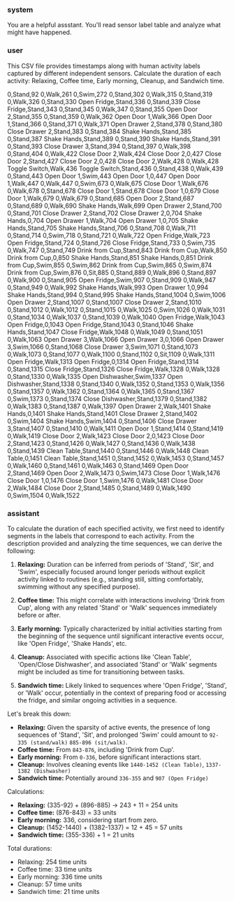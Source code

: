### system
You are a helpful assstant. You'll read sensor label table and analyze what might have happened.
### user

This CSV file provides timestamps along with human activity labels captured by different independent sensors.
Calculate the duration of each activity: Relaxing, Coffee time, Early morning, Cleanup, and Sandwich time.
    
0,Stand,92
0,Walk,261
0,Swim,272
0,Stand,302
0,Walk,315
0,Stand,319
0,Walk,326
0,Stand,330
Open Fridge,Stand,336
0,Stand,339
Close Fridge,Stand,343
0,Stand,345
0,Walk,347
0,Stand,355
Open Door 2,Stand,355
0,Stand,359
0,Walk,362
Open Door 1,Walk,366
Open Door 1,Stand,366
0,Stand,371
0,Walk,371
Open Drawer 2,Stand,378
0,Stand,380
Close Drawer 2,Stand,383
0,Stand,384
Shake Hands,Stand,385
0,Stand,387
Shake Hands,Stand,389
0,Stand,390
Shake Hands,Stand,391
0,Stand,393
Close Drawer 3,Stand,394
0,Stand,397
0,Walk,398
0,Stand,404
0,Walk,422
Close Door 2,Walk,424
Close Door 2,0,427
Close Door 2,Stand,427
Close Door 2,0,428
Close Door 2,Walk,428
0,Walk,428
Toggle Switch,Walk,436
Toggle Switch,Stand,436
0,Stand,438
0,Walk,439
0,Stand,443
Open Door 1,Swim,443
Open Door 1,0,447
Open Door 1,Walk,447
0,Walk,447
0,Swim,673
0,Walk,675
Close Door 1,Walk,676
0,Walk,678
0,Stand,678
Close Door 1,Stand,678
Close Door 1,0,679
Close Door 1,Walk,679
0,Walk,679
0,Stand,685
Open Door 2,Stand,687
0,Stand,689
0,Walk,690
Shake Hands,Walk,699
Open Drawer 2,Stand,700
0,Stand,701
Close Drawer 2,Stand,702
Close Drawer 2,0,704
Shake Hands,0,704
Open Drawer 1,Walk,704
Open Drawer 1,0,705
Shake Hands,Stand,705
Shake Hands,Stand,706
0,Stand,708
0,Walk,711
0,Stand,714
0,Swim,718
0,Stand,721
0,Walk,722
Open Fridge,Walk,723
Open Fridge,Stand,724
0,Stand,726
Close Fridge,Stand,733
0,Swim,735
0,Walk,747
0,Stand,749
Drink from Cup,Stand,843
Drink from Cup,Walk,850
Drink from Cup,0,850
Shake Hands,Stand,851
Shake Hands,0,851
Drink from Cup,Swim,855
0,Swim,862
Drink from Cup,Swim,865
0,Swim,874
Drink from Cup,Swim,876
0,Sit,885
0,Stand,889
0,Walk,896
0,Stand,897
0,Walk,900
0,Stand,905
Open Fridge,Swim,907
0,Stand,909
0,Walk,947
0,Stand,949
0,Walk,992
Shake Hands,Walk,993
Open Drawer 1,0,994
Shake Hands,Stand,994
0,Stand,995
Shake Hands,Stand,1004
0,Swim,1006
Open Drawer 2,Stand,1007
0,Stand,1007
Close Drawer 2,Stand,1010
0,Stand,1012
0,Walk,1012
0,Stand,1015
0,Walk,1025
0,Swim,1026
0,Walk,1031
0,Stand,1034
0,Walk,1037
0,Stand,1039
0,Walk,1040
Open Fridge,Walk,1043
Open Fridge,0,1043
Open Fridge,Stand,1043
0,Stand,1046
Shake Hands,Stand,1047
Close Fridge,Walk,1048
0,Walk,1049
0,Stand,1051
0,Walk,1063
Open Drawer 3,Walk,1066
Open Drawer 3,0,1066
Open Drawer 3,Swim,1066
0,Stand,1068
Close Drawer 3,Swim,1071
0,Stand,1073
0,Walk,1073
0,Stand,1077
0,Walk,1100
0,Stand,1102
0,Sit,1109
0,Walk,1311
Open Fridge,Walk,1313
Open Fridge,0,1314
Open Fridge,Stand,1314
0,Stand,1315
Close Fridge,Stand,1326
Close Fridge,Walk,1328
0,Walk,1328
0,Stand,1330
0,Walk,1335
Open Dishwasher,Swim,1337
Open Dishwasher,Stand,1338
0,Stand,1340
0,Walk,1352
0,Stand,1353
0,Walk,1356
0,Stand,1357
0,Walk,1362
0,Stand,1364
0,Walk,1365
0,Stand,1367
0,Swim,1373
0,Stand,1374
Close Dishwasher,Stand,1379
0,Stand,1382
0,Walk,1383
0,Stand,1387
0,Walk,1397
Open Drawer 2,Walk,1401
Shake Hands,0,1401
Shake Hands,Stand,1401
Close Drawer 2,Stand,1402
0,Swim,1404
Shake Hands,Swim,1404
0,Stand,1406
Close Drawer 3,Stand,1407
0,Stand,1410
0,Walk,1411
Open Door 1,Stand,1414
0,Stand,1419
0,Walk,1419
Close Door 2,Walk,1423
Close Door 2,0,1423
Close Door 2,Stand,1423
0,Stand,1426
0,Walk,1427
0,Stand,1436
0,Walk,1438
0,Stand,1439
Clean Table,Stand,1440
0,Stand,1446
0,Walk,1448
Clean Table,0,1451
Clean Table,Stand,1451
0,Stand,1452
0,Walk,1453
0,Stand,1457
0,Walk,1460
0,Stand,1461
0,Walk,1463
0,Stand,1469
Open Door 2,Stand,1469
Open Door 2,Walk,1473
0,Swim,1473
Close Door 1,Walk,1476
Close Door 1,0,1476
Close Door 1,Swim,1476
0,Walk,1481
Close Door 2,Walk,1484
Close Door 2,Stand,1485
0,Stand,1489
0,Walk,1490
0,Swim,1504
0,Walk,1522

### assistant
To calculate the duration of each specified activity, we first need to identify segments in the labels that correspond to each activity. From the description provided and analyzing the time sequences, we can derive the following:

1. **Relaxing:** Duration can be inferred from periods of 'Stand', 'Sit', and 'Swim', especially focused around longer periods without explicit activity linked to routines (e.g., standing still, sitting comfortably, swimming without any specified purpose).

2. **Coffee time:** This might correlate with interactions involving 'Drink from Cup', along with any related 'Stand' or 'Walk' sequences immediately before or after.

3. **Early morning:** Typically characterized by initial activities starting from the beginning of the sequence until significant interactive events occur, like 'Open Fridge', 'Shake Hands', etc.

4. **Cleanup:** Associated with specific actions like 'Clean Table', 'Open/Close Dishwasher', and associated 'Stand' or 'Walk' segments might be included as time for transitioning between tasks.

5. **Sandwich time:** Likely linked to sequences where 'Open Fridge', 'Stand', or 'Walk' occur, potentially in the context of preparing food or accessing the fridge, and similar ongoing activities in a sequence.

Let's break this down:

- **Relaxing:** Given the sparsity of active events, the presence of long sequences of 'Stand', 'Sit', and prolonged 'Swim' could amount to `92-335 (stand/walk)` `885-896 (sit/walk)`.
- **Coffee time:** From `843-876`, including 'Drink from Cup'.
- **Early morning:** From `0-336`, before significant interactions start.
- **Cleanup:** Involves cleaning events like `1440-1452 (Clean Table)`, `1337-1382 (Dishwasher)`
- **Sandwich time:** Potentially around `336-355` and `907 (Open Fridge)`

Calculations:
- **Relaxing:** (335-92) + (896-885) → 243 + 11 = 254 units
- **Coffee time:** (876-843) = 33 units
- **Early morning:** 336, considering start from zero.
- **Cleanup:** (1452-1440) + (1382-1337) = 12 + 45 = 57 units
- **Sandwich time:** (355-336) + 1 = 21 units

Total durations:
- Relaxing: 254 time units
- Coffee time: 33 time units
- Early morning: 336 time units
- Cleanup: 57 time units
- Sandwich time: 21 time units
